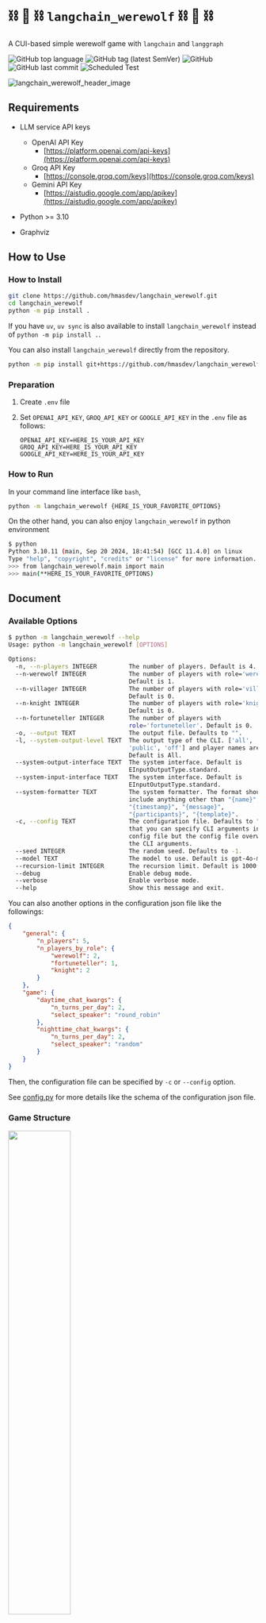 # :chains: :wolf: :chains: `langchain_werewolf` :chains: :wolf: :chains:

A CUI-based simple werewolf game with `langchain` and `langgraph`

![GitHub top language](https://img.shields.io/github/languages/top/hmasdev/langchain_werewolf)
![GitHub tag (latest SemVer)](https://img.shields.io/github/v/tag/hmasdev/langchain_werewolf?sort=semver)
![GitHub](https://img.shields.io/github/license/hmasdev/langchain_werewolf)
![GitHub last commit](https://img.shields.io/github/last-commit/hmasdev/langchain_werewolf)
![Scheduled Test](https://github.com/hmasdev/langchain_werewolf/actions/workflows/tests-on-schedule.yaml/badge.svg)

![langchain_werewolf_header_image](pics/langchain_werewolf_header_image.png)

## Requirements

- LLM service API keys
  - OpenAI API Key
    - [https://platform.openai.com/api-keys](https://platform.openai.com/api-keys)
  - Groq API Key
    - [https://console.groq.com/keys](https://console.groq.com/keys)
  - Gemini API Key
    - [https://aistudio.google.com/app/apikey](https://aistudio.google.com/app/apikey)

- Python >= 3.10
- Graphviz

## How to Use

### How to Install

```bash
git clone https://github.com/hmasdev/langchain_werewolf.git
cd langchain_werewolf
python -m pip install .
```

If you have `uv`, `uv sync` is also available to install `langchain_werewolf` instead of `python -m pip install .`.

You can also install `langchain_werewolf` directly from the repository.

```bash
python -m pip install git+https://github.com/hmasdev/langchain_werewolf.git
```

### Preparation

1. Create `.env` file
2. Set `OPENAI_API_KEY`, `GROQ_API_KEY` or `GOOGLE_API_KEY` in the `.env` file as follows:

   ```text
   OPENAI_API_KEY=HERE_IS_YOUR_API_KEY
   GROQ_API_KEY=HERE_IS_YOUR_API_KEY
   GOOGLE_API_KEY=HERE_IS_YOUR_API_KEY
   ```

### How to Run

In your command line interface like `bash`,

```bash
python -m langchain_werewolf {HERE_IS_YOUR_FAVORITE_OPTIONS}
```

On the other hand, you can also enjoy `langchain_werewolf` in python environment

```bash
$ python
Python 3.10.11 (main, Sep 20 2024, 18:41:54) [GCC 11.4.0] on linux
Type "help", "copyright", "credits" or "license" for more information.
>>> from langchain_werewolf.main import main
>>> main(**HERE_IS_YOUR_FAVORITE_OPTIONS)
```

## Document

### Available Options

```bash
$ python -m langchain_werewolf --help
Usage: python -m langchain_werewolf [OPTIONS]

Options:
  -n, --n-players INTEGER         The number of players. Default is 4.
  --n-werewolf INTEGER            The number of players with role='werewolf'.
                                  Default is 1.
  --n-villager INTEGER            The number of players with role='villager'.
                                  Default is 0.
  --n-knight INTEGER              The number of players with role='knight'.
                                  Default is 0.
  --n-fortuneteller INTEGER       The number of players with
                                  role='fortuneteller'. Default is 0.
  -o, --output TEXT               The output file. Defaults to "".
  -l, --system-output-level TEXT  The output type of the CLI. ['all',
                                  'public', 'off'] and player names are valid.
                                  Default is All.
  --system-output-interface TEXT  The system interface. Default is
                                  EInputOutputType.standard.
  --system-input-interface TEXT   The system interface. Default is
                                  EInputOutputType.standard.
  --system-formatter TEXT         The system formatter. The format should not
                                  include anything other than "{name}",
                                  "{timestamp}", "{message}",
                                  "{participants}", "{template}".
  -c, --config TEXT               The configuration file. Defaults to "". Note
                                  that you can specify CLI arguments in this
                                  config file but the config file overwrite
                                  the CLI arguments.
  --seed INTEGER                  The random seed. Defaults to -1.
  --model TEXT                    The model to use. Default is gpt-4o-mini.
  --recursion-limit INTEGER       The recursion limit. Default is 1000.
  --debug                         Enable debug mode.
  --verbose                       Enable verbose mode.
  --help                          Show this message and exit.

```

You can also another options in the configuration json file like the followings:



```json
{
    "general": {
        "n_players": 5,
        "n_players_by_role": {
            "werewolf": 2,
            "fortuneteller": 1,
            "knight": 2
        }
    },
    "game": {
        "daytime_chat_kwargs": {
            "n_turns_per_day": 2,
            "select_speaker": "round_robin"
        },
        "nighttime_chat_kwargs": {
            "n_turns_per_day": 2,
            "select_speaker": "random"
        }
    }
}
```



Then, the configuration file can be specified by `-c` or `--config` option.

See [config.py](https://github.com/hmasdev/langchain_werewolf/blob/main/langchain_werewolf/models/config.py) for more details like the schema of the configuration json file.

### Game Structure

<img src="pics/langchain_werewolf_game_graph_simple.png" width="50%">

You can see a more detailed grpah in [.pics/langchain_werewolf_game_graph.png](./pics/langchain_werewolf_game_graph.png).

<details>

<summary>How to Generate the Drawing of the Graphs</summary>

```python
Python 3.10.11 (main, Sep 20 2024, 18:41:54) [GCC 11.4.0] on linux
Type "help", "copyright", "credits" or "license" for more information.
>>> from dotenv import load_dotenv
>>> load_dotenv()
True
>>> from langchain_werewolf.game.main import create_game_graph
>>> from langchain_werewolf.main import DEFAULT_CONFIG
>>> from langchain_werewolf.setup import generate_players
>>> players = generate_players(DEFAULT_CONFIG.general.n_players, DEFAULT_CONFIG.general.n_werewolves, DEFAULT_CONFIG.general.n_knights, DEFAULT_CONFIG.general.n_fortune_tellers, seed=DEFAULT_CONFIG.general.seed, custom_players=DEFAULT_CONFIG.players)
>>> graph = create_game_graph(players)
>>> graph.get_graph(xray=False).draw_png('pics/langchain_werewolf_game_graph_simple.png')
>>> graph.get_graph(xray=True).draw_png('pics/langchain_werewolf_game_graph.png')
```

</details>

### How to add your custom roles

In `langchain_werewolf`, you can add your custom roles by creating a new class with a decorator.

This section walks you through creating and registering a new role in **langchain_werewolf**.  
Follow the checklist first, then consult the detailed steps and code samples.

#### ✅ Quick Checklist

1. [ ] **Subclass**
   - `BaseGamePlayerRole`
   - One *Side* mixin: `VillagerSideMixin`, `WerewolfSideMixin`, **or** your own subclass of `BasePlayerSideMixin`

2. [ ] **Mandatory class attributes**
   ```python
   role: ClassVar[str] = "YourCustomRole"
   night_action: ClassVar[str] = "YourCustomRole Night Action Description Here"
   ```

   If you want to implement a custom night action, override `act_in_night` method.

3. [ ] **Registration**

   * Add `@PlayerRoleRegistry.register` above your class.
   * Import the module in `langchain_werewolf/game_players/player_roles/__init__.py`

     ```python
     from .your_custom_role import YourCustomRole        # add this line
     ```

#### Step-by-step guide

1. Create a new module in `langchain_werewolf/game_players/player_roles/` directory, e.g. `your_custom_role.py`.
2. Implement your custom role class in the module. The class must inherits from the above 2 classes and have `role` and `night_action` attributes as `ClassVar[str]`. You can implement your own night action method by overriding `act_in_night` method.

   Here are existing role classes in "langchain_werewolf/game_players/player_roles" for example, one is without `act_in_night` and the other is with `act_in_night` method overridden.

   <details> <summary> Villager Implementation </summary>

   ```python
   from typing import ClassVar
    
    from ..base import BaseGamePlayerRole
    from ..player_sides import VillagerSideMixin
    from ..registry import PlayerRoleRegistry
    
    
    @PlayerRoleRegistry.register
    class Villager(BaseGamePlayerRole, VillagerSideMixin):
    
        role: ClassVar[str] = 'villager'
        night_action: ClassVar[str] = 'No night action'
    
   ```

   </details>

   <details> <summary> FortuneTeller Implementation </summary>

   ```python
   import json
    from typing import ClassVar, Iterable
    from pydantic import Field
    from ..base import BaseGamePlayer, BaseGamePlayerRole
    from ..player_sides import VillagerSideMixin
    from ..registry import PlayerRoleRegistry
    from ..utils import is_werewolf_role
    from ...const import GAME_MASTER_NAME
    from ...llm_utils import extract_name
    from ...models.state import (
        MsgModel,
        StateModel,
        create_dict_to_record_chat,
    )
    from ..utils import find_player_by_name
    
    
    @PlayerRoleRegistry.register
    class FortuneTeller(BaseGamePlayerRole, VillagerSideMixin):
    
        role: ClassVar[str] = 'fortuneteller'
        night_action: ClassVar[str] = 'Check whether a player is a werewolf or not'  # noqa
    
        question_to_decide_night_action: str = Field(
            default='Who do you want to check whether he/she is a werewolf or not?',  # noqa
            title="the question to decide the night action of the player",
        )
    
        def act_in_night(
            self,
            players: Iterable[BaseGamePlayer],
            messages: Iterable[MsgModel],
            state: StateModel,
        ) -> dict[str, object]:
            target_player_name_raw = self.generate_message(
                prompt=self.question_to_decide_night_action,
                system_prompt=json.dumps([m.model_dump() for m in messages]),
            )
            target_player_name = extract_name(
                target_player_name_raw.message,
                [p.name for p in players if p.name in state.alive_players_names],  # noqa
                context=f'Extract the valid name of the player as the answer to "{self.question_to_decide_night_action}"',  # noqa
                chat_model=self.runnable,
            )
            try:
                target_player = find_player_by_name(target_player_name, players)
                return create_dict_to_record_chat(  # type: ignore # noqa
                    self.name,
                    [GAME_MASTER_NAME],
                    f'{target_player.name} is a werewolf'
                    if is_werewolf_role(target_player)
                    else f'{target_player.name} is not a werewolf'
                )
            except ValueError:
                return create_dict_to_record_chat(  # type: ignore # noqa
                    self.name,
                    [GAME_MASTER_NAME],
                    f'Failed to find the target player: {target_player_name}'
                )
    
   ```

   </details>

3. Finally, add the module name into `langchain_werewolf/game_players/player_roles/__init__.py` file.

   ```python
   from .fortune_teller import FortuneTeller
   from .knight import Knight
   from .villager import Villager
   from .werewolf import Werewolf
   from .your_custom_role import YourCustomRole

   __all__ = [
      FortuneTeller.__name__,
      Knight.__name__,
      Villager.__name__,
      Werewolf.__name__,
   ]
   ```

4. Test your custom role applied to the game by check the CLI help message.

   ```bash
   python -m langchain_werewolf --help
   ```

## Examples

TBD

## Contribution

### How to Develop

1. Fork the repository: [https://github.com/hmasdev/langchain_werewolf](https://github.com/hmasdev/langchain_werewolf)

2. Clone the repository

   ```bash
   git clone https://github.com/{YOURE_NAME}/langchain_werewolf
   cd langchain_werewolf
   ```

3. Create a virtual environment and install the required packages

   ```bash
   python -m venv venv
   source venv/bin/activate
   python -m pip install -e .[dev]
   ```

   or

   ```bash
   uv sync --extra dev
   ```

   if you uses `uv`.

4. Checkout your working branch

   ```bash
   git checkout -b your-working-branch
   ```

5. Make your changes

6. Test your changes

   ```bash
   pytest
   flake8 langchain_werewolf tests
   mypy langchain_werewolf tests
   ```

   or

   ```bash
   uv run pytest
   uv run flake8 langchain_werewolf tests
   uv run mypy langchain_werewolf tests
   ```

   Note that the above commands run only unit tests.
   It is recommended to run integration tests with `uv run pytest -m integration`.

7. Commit your changes

   ```bash
   git add .
   git commit -m "Your commit message"
   ```

8. Push your changes

   ```bash
   git push origin your-working-branch
   ```

9. Create a pull request: [https://github.com/hmasdev/langchain_werewolf/compare](https://github.com/hmasdev/langchain_werewolf/compare)

## LICENSE

[MIT](https://github.com/hmasdev/langchain_werewolf/tree/main/LICENSE)

## Authors

- [hmasdev](https://github.com/hmasdev)
